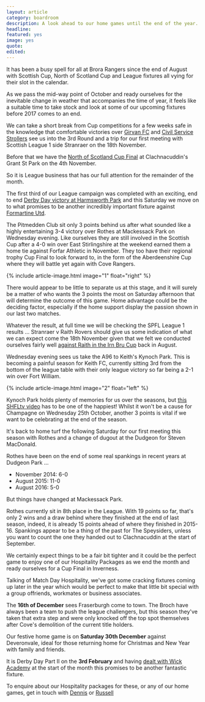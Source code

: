 ```yaml
---
layout: article
category: boardroom
description: A look ahead to our home games until the end of the year.
headline:
featured: yes
image: yes
quote:
edited:
---
```

It has been a busy spell for all at Brora Rangers since the end of August with Scottish Cup, North of Scotland Cup and League fixtures all vying for their slot in the calendar.

As we pass the mid-way point of October and ready ourselves for the inevitable change in weather that accompanies the time of year, it feels like a suitable time to take stock and look at some of our upcoming fixtures before 2017 comes to an end.

We can take a short break from Cup competitions for a few weeks safe in the knowledge that comfortable victories over [Girvan FC](/2017/09/23/girvan-home-report/) and [Civil Service Strollers](/2017/10/14/strollers-away-report/) see us into the 3rd Round and a trip for our first meeting with Scottish League 1 side Stranraer on the 18th November.

Before that we have the [North of Scotland Cup Final](/2017/11/04/lossiemouth-final/) at Clachnacuddin's Grant St Park on the 4th November.

So it is League business that has our full attention for the remainder of the month.

The first third of our League campaign was completed with an exciting, end to end [Derby Day victory at Harmsworth Park](/2017/10/07/wick-away-report/) and this Saturday we move on to what promises to be another incredibly important fixture against [Formartine Utd](/2017/10/21/formartine-home/).

The Pitmedden Club sit only 3 points behind us after what sounded like a highly entertaining 3-4 victory over Rothes at Mackessack Park on Wednesday evening. Like ourselves they are still involved in the Scottish Cup after a 4-0 win over East Stirlingshire at the weekend earned them a home tie against Forfar Athletic in November. They too have their regional trophy Cup Final to look forward to, in the form of the Aberdeenshire Cup where they will battle yet again with Cove Rangers.

{% include article-image.html image="1" float="right" %}

There would appear to be little to separate us at this stage, and it will surely be a matter of who wants the 3 points the most on Saturday afternoon that will determine the outcome of this game. Home advantage could be the deciding factor, especially if the home support display the passion shown in our last two matches.

Whatever the result, at full time we will be checking the SPFL League 1 results ... Stranraer v Raith Rovers should give us some indication of what we can expect come the 18th November given that we felt we conducted ourselves fairly well [against Raith in the Irn Bru Cup](/2017/08/15/raith-away-report/) back in August.

Wednesday evening sees us take the A96 to Keith's Kynoch Park. This is becoming a painful season for Keith FC, currently sitting 3rd from the bottom of the league table with their only league victory so far being a 2-1 win over Fort William.

{% include article-image.html image="2" float="left" %}

Kynoch Park holds plenty of memories for us over the seasons, but [this SHFLtv video](https://www.youtube.com/watch?v=rVXo3MeVus8) has to be one of the happiest! Whilst it won't be a cause for Champagne on Wednesday 25th October, another 3 points is vital if we want to be celebrating at the end of the season.

It's back to home turf the following Saturday for our first meeting this season with Rothes and a change of dugout at the Dudgeon for Steven MacDonald.

Rothes have been on the end of some real spankings in recent years at Dudgeon Park ...

- November 2014: 6-0
- August 2015: 11-0
- August 2016: 5-0

But things have changed at Mackessack Park.

Rothes currently sit in 8th place in the League. With 19 points so far, that's only 2 wins and a draw behind where they finished at the end of last season, indeed, it is already 15 points ahead of where they finished in 2015-16. Spankings appear to be a thing of the past for The Speysiders, unless you want to count the one they handed out to Clachnacuddin at the start of September.

We certainly expect things to be a fair bit tighter and it could be the perfect game to enjoy one of our Hospitality Packages as we end the month and ready ourselves for a Cup Final in Inverness.

Talking of Match Day Hospitality, we've got some cracking fixtures coming up later in the year which would be perfect to make that little bit special with a group offriends, workmates or business associates.

The **16th of December** sees Fraserburgh come to town. The Broch have always been a team to push the league challengers, but this season they've taken that extra step and were only knocked off the top spot themselves after Cove's demolition of the current title holders.

Our festive home game is on **Saturday 30th December** against Deveronvale, ideal for those returning home for Christmas and New Year with family and friends.

It is Derby Day Part II on the **3rd February** and having [dealt with Wick Academy](/2017/10/07/wick-away-report/) at the start of the month this promises to be another fantastic fixture.

To enquire about our Hospitality packages for these, or any of our home games, get in touch with [Dennis](mailto:dbridgeford@tiscali.co.uk) or [Russell](mailto:russell.jaffrey@btinternet.com)
